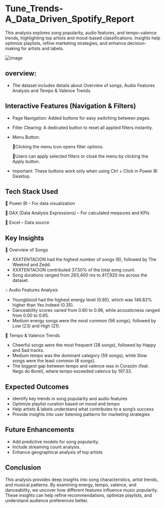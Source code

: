 # Tune_Trends-A_Data_Driven_Spotify_Report
This analysis explores song popularity, audio features, and tempo-valence trends, highlighting top artists and mood-based classifications. Insights help optimize playlists, refine marketing strategies, and enhance decision-making for artists and labels.

![image](https://github.com/user-attachments/assets/4c14e447-e77a-481c-9d58-02548f1e503e)

## overview:

* The dataset includes details about Overview of songs, Audio Features Analysis and Tempo & Valence Trends.

## Interactive Features (Navigation & Filters)
* Page Navigation: Added buttons for easy switching between pages.
* Filter Clearing: A dedicated button to reset all applied filters instantly.
* Menu Button:
  
     🔹Clicking the menu icon opens filter options.

     🔹Users can apply selected filters or close the menu by clicking the Apply button.
* Important: These buttons work only when using Ctrl + Click in Power BI Desktop.
    
 ## Tech Stack Used
🔹 Power BI – For data visualization

🔹 DAX (Data Analysis Expressions) – For calculated measures and KPIs

🔹 Excel – Data source

## Key Insights
🎵 Overview of Songs
* XXXTENTACION had the highest number of songs (6), followed by The Weeknd and Zedd.
* XXXTENTACION contributed 37.50% of the total song count.
* Song durations ranged from 263,400 ms to 417,920 ms across the dataset.
  
🎶 Audio Features Analysis
* Youngblood had the highest energy level (0.85), which was 146.82% higher than Yes Indeed (0.35).
* Danceability scores varied from 0.60 to 0.96, while acousticness ranged from 0.00 to 0.65.
* Medium energy songs were the most common (56 songs), followed by Low (23) and High (21).
  
🎵 Tempo & Valence Trends
* Cheerful songs were the most frequent (28 songs), followed by Happy and Sad tracks.
* Medium tempo was the dominant category (59 songs), while Slow songs were the least common (8 songs).
* The biggest gap between tempo and valence was in Corazón (feat. Nego do Borel), where tempo exceeded valence by 197.33.

## Expected Outcomes
* Identify key trends in song popularity and audio features
* Optimize playlist curation based on mood and tempo
* Help artists & labels understand what contributes to a song’s success
* Provide insights into user listening patterns for marketing strategies

##  Future Enhancements
* Add predictive models for song popularity.
* Include streaming count analysis.
* Enhance geographical analysis of top artists

## Conclusion
This analysis provides deep insights into song characteristics, artist trends, and musical patterns. By examining energy, tempo, valence, and danceability, we uncover how different features influence music popularity. These insights can help refine recommendations, optimize playlists, and understand audience preferences better.

